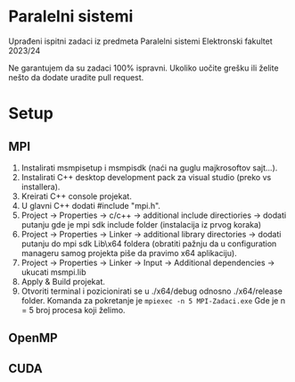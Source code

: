 # Paralelni sistemi
Uprađeni ispitni zadaci iz predmeta Paralelni sistemi
Elektronski fakultet 2023/24


Ne garantujem da su zadaci 100% ispravni. Ukoliko uočite grešku ili želite nešto da dodate uradite pull request.

# Setup
## MPI
1. Instalirati msmpisetup i msmpisdk (naći na guglu majkrosoftov sajt...).
2. Instalirati C++ desktop development pack za visual studio (preko vs installera).
3. Kreirati C++ console projekat.
4. U glavni C++ dodati #include "mpi.h".
5. Project -> Properties -> c/c++ -> additional include directiories -> dodati putanju gde je mpi sdk include folder (instalacija iz prvog koraka)
6. Project -> Properties -> Linker -> additional library directories -> dodati putanju do mpi sdk Lib\x64 foldera (obratiti pažnju da u configuration manageru samog projekta piše da pravimo x64 aplikaciju).
7. Project -> Properties -> Linker -> Input -> Additional dependencies -> ukucati msmpi.lib
8. Apply & Build projekat.
9. Otvoriti terminal i pozicionirati se u ./x64/debug odnosno ./x64/release folder. Komanda za pokretanje je `mpiexec -n 5 MPI-Zadaci.exe` Gde je n = 5 broj procesa koji želimo.

## OpenMP

## CUDA
